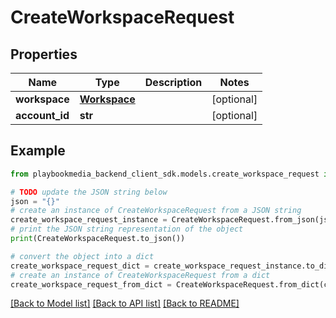 # CreateWorkspaceRequest


## Properties

Name | Type | Description | Notes
------------ | ------------- | ------------- | -------------
**workspace** | [**Workspace**](Workspace.md) |  | [optional] 
**account_id** | **str** |  | [optional] 

## Example

```python
from playbookmedia_backend_client_sdk.models.create_workspace_request import CreateWorkspaceRequest

# TODO update the JSON string below
json = "{}"
# create an instance of CreateWorkspaceRequest from a JSON string
create_workspace_request_instance = CreateWorkspaceRequest.from_json(json)
# print the JSON string representation of the object
print(CreateWorkspaceRequest.to_json())

# convert the object into a dict
create_workspace_request_dict = create_workspace_request_instance.to_dict()
# create an instance of CreateWorkspaceRequest from a dict
create_workspace_request_from_dict = CreateWorkspaceRequest.from_dict(create_workspace_request_dict)
```
[[Back to Model list]](../README.md#documentation-for-models) [[Back to API list]](../README.md#documentation-for-api-endpoints) [[Back to README]](../README.md)


